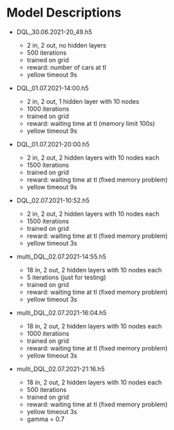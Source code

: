
# Model Descriptions

- DQL_30.06.2021-20_49.h5
  + 2 in, 2 out, no hidden layers
  + 500 iterations
  + trained on grid
  + reward: number of cars at tl  
  + yellow timeout 9s  


- DQL_01.07.2021-14:00.h5
  + 2 in, 2 out, 1 hidden layer with 10 nodes
  + 1000 iterations
  + trained on grid
  + reward: waiting time at tl (memory limit 100s)
  + yellow timeout 9s
    

- DQL_01.07.2021-20:00.h5
  + 2 in, 2 out, 2 hidden layers with 10 nodes each
  + 1500 iterations
  + trained on grid
  + reward: waiting time at tl (fixed memory problem)
  + yellow timeout 9s


- DQL_02.07.2021-10:52.h5
  + 2 in, 2 out, 2 hidden layers with 10 nodes each
  + 1500 iterations
  + trained on grid
  + reward: waiting time at tl (fixed memory problem)
  + yellow timeout 3s
  
- multi_DQL_02.07.2021-14:55.h5
  + 18 in, 2 out, 2 hidden layers with 10 nodes each
  + 5 iterations (just for testing)
  + trained on grid
  + reward: waiting time at tl (fixed memory problem)
  + yellow timeout 3s
  
- multi_DQL_02.07.2021-16:04.h5
  + 18 in, 2 out, 2 hidden layers with 10 nodes each
  + 1000 iterations
  + trained on grid
  + reward: waiting time at tl (fixed memory problem)
  + yellow timeout 3s
  
- multi_DQL_02.07.2021-21:16.h5
  + 18 in, 2 out, 2 hidden layers with 10 nodes each
  + 500 iterations
  + trained on grid
  + reward: waiting time at tl (fixed memory problem)
  + yellow timeout 3s
  + gamma = 0.7